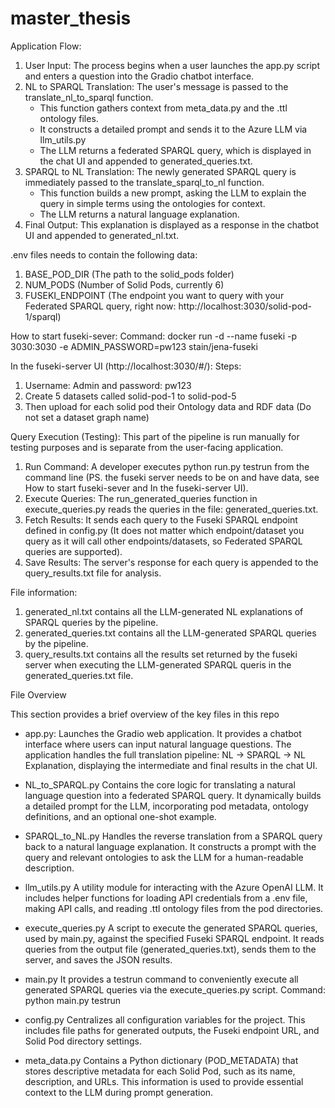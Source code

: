 # master_thesis

Application Flow:

1. User Input: The process begins when a user launches the app.py script and enters a question into the Gradio chatbot interface.
2. NL to SPARQL Translation: The user's message is passed to the translate_nl_to_sparql function.
    - This function gathers context from meta_data.py and the .ttl ontology files.
    - It constructs a detailed prompt and sends it to the Azure LLM via llm_utils.py
    - The LLM returns a federated SPARQL query, which is displayed in the chat UI and appended to generated_queries.txt.
3. SPARQL to NL Translation: The newly generated SPARQL query is immediately passed to the translate_sparql_to_nl function.
    - This function builds a new prompt, asking the LLM to explain the query in simple terms using the ontologies for context.
    - The LLM returns a natural language explanation.
4. Final Output: This explanation is displayed as a response in the chatbot UI and appended to generated_nl.txt.

.env files needs to contain the following data:
1. BASE_POD_DIR (The path to the solid_pods folder)
2. NUM_PODS (Number of Solid Pods, currently 6)
3. FUSEKI_ENDPOINT (The endpoint you want to query with your Federated SPARQL query, right now: http://localhost:3030/solid-pod-1/sparql)

How to start fuseki-sever:
Command: docker run -d --name fuseki -p 3030:3030 -e ADMIN_PASSWORD=pw123 stain/jena-fuseki

In the fuseki-server UI (http://localhost:3030/#/):
Steps:
1. Username: Admin and password: pw123
2. Create 5 datasets called solid-pod-1 to solid-pod-5
3. Then upload for each solid pod their Ontology data and RDF data (Do not set a dataset graph name)
 
Query Execution (Testing):
This part of the pipeline is run manually for testing purposes and is separate from the user-facing application.

1. Run Command: A developer executes python run.py testrun from the command line (PS. the fuseki server needs to be on and have data, see How to start fuseki-sever and In the fuseki-server UI).
2. Execute Queries: The run_generated_queries function in execute_queries.py reads the queries in the file: generated_queries.txt.
3. Fetch Results: It sends each query to the Fuseki SPARQL endpoint defined in config.py (It does not matter which endpoint/dataset you query as it will call other endpoints/datasets, so Federated SPARQL queries are supported).
4. Save Results: The server's response for each query is appended to the query_results.txt file for analysis.

File information:

1. generated_nl.txt contains all the LLM-generated NL explanations of SPARQL queries by the pipeline.
2. generated_queries.txt contains all the LLM-generated SPARQL queries by the pipeline.
3. query_results.txt contains all the results set returned by the fuseki server when executing the LLM-generated SPARQL queris in the generated_queries.txt file.

File Overview

This section provides a brief overview of the key files in this repo

- app.py:
Launches the Gradio web application. It provides a chatbot interface where users can input natural language questions. The application handles the full translation pipeline: NL → SPARQL → NL Explanation, displaying the intermediate and final results in the chat UI.

- NL_to_SPARQL.py
Contains the core logic for translating a natural language question into a federated SPARQL query. It dynamically builds a detailed prompt for the LLM, incorporating pod metadata, ontology definitions, and an optional one-shot example.

- SPARQL_to_NL.py
Handles the reverse translation from a SPARQL query back to a natural language explanation. It constructs a prompt with the query and relevant ontologies to ask the LLM for a human-readable description.

- llm_utils.py
A utility module for interacting with the Azure OpenAI LLM. It includes helper functions for loading API credentials from a .env file, making API calls, and reading .ttl ontology files from the pod directories.

- execute_queries.py
A script to execute the generated SPARQL queries, used by main.py, against the specified Fuseki SPARQL endpoint. It reads queries from the output file (generated_queries.txt), sends them to the server, and saves the JSON results.

- main.py
It provides a testrun command to conveniently execute all generated SPARQL queries via the execute_queries.py script. Command: python main.py testrun

- config.py
Centralizes all configuration variables for the project. This includes file paths for generated outputs, the Fuseki endpoint URL, and Solid Pod directory settings.

- meta_data.py
Contains a Python dictionary (POD_METADATA) that stores descriptive metadata for each Solid Pod, such as its name, description, and URLs. This information is used to provide essential context to the LLM during prompt generation.


